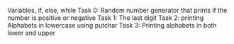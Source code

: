 Variables, if, else, while
Task 0: Random number generator that prints if the number is positive or negative
Task 1: The last digit
Task 2: printing Alphabets in lowercase using putchar
Task 3: Printing alphabets in both lower and upper
